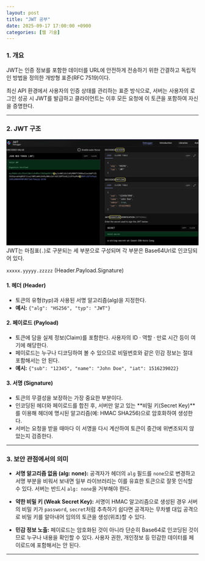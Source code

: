 ```yaml
---
layout: post
title: "JWT 공부"
date: 2025-09-17 17:00:00 +0900
categories: [웹 기술]
---
```


### 1. 개요

JWT는 인증 정보를 포함한 데이터를 URL에 안전하게 전송하기 위한 간결하고 독립적인 방법을 정의한 개방형 표준(RFC 7519)이다.

최신 API 환경에서 사용자의 인증 상태를 관리하는 표준 방식으로, 서버는 사용자의 로그인 성공 시 JWT를 발급하고 클라이언트는 이후 모든 요청에 이 토큰을 포함하여 자신을 증명한다.

---

### 2. JWT 구조
   ![JWT](/assets/images/JWT_1.png)
JWT는 마침표(`.`)로 구분되는 세 부분으로 구성되며 각 부분은 Base64Url로 인코딩되어 있다.

`xxxxx.yyyyy.zzzzz` (Header.Payload.Signature)

#### **1. 헤더 (Header)**
*   토큰의 유형(typ)과 사용된 서명 알고리즘(alg)을 지정한다.
*   **예시:** `{"alg": "HS256", "typ": "JWT"}`

#### **2. 페이로드 (Payload)**
*   토큰에 담을 실제 정보(Claim)를 포함한다. 사용자의 ID · 역할 · 만료 시간 등이 여기에 해당한다.
*   페이로드는 누구나 디코딩하여 볼 수 있으므로 비밀번호와 같은 민감 정보는 절대 포함해서는 안 된다.
*   **예시:** `{"sub": "12345", "name": "John Doe", "iat": 1516239022}`

#### **3. 서명 (Signature)**
*   토큰의 무결성을 보장하는 가장 중요한 부분이다.
*   인코딩된 헤더와 페이로드를 합친 후, 서버만 알고 있는 **비밀 키(Secret Key)**를 이용해 헤더에 명시된 알고리즘(예: HMAC SHA256)으로 암호화하여 생성한다.
*   서버는 요청을 받을 때마다 이 서명을 다시 계산하여 토큰이 중간에 위변조되지 않았는지 검증한다.

---

### 3. 보안 관점에서의 의미

*   **서명 알고리즘 없음 (alg: none):**
    공격자가 헤더의 `alg` 필드를 `none`으로 변경하고 서명 부분을 비워서 보내면 일부 라이브러리는 이를 유효한 토큰으로 잘못 인식할 수 있다. 서버는 반드시 `alg: none`을 거부해야 한다.

*   **약한 비밀 키 (Weak Secret Key):**
    서명이 HMAC 알고리즘으로 생성된 경우 서버의 비밀 키가 `password`, `secret`처럼 추측하기 쉽다면 공격자는 무차별 대입 공격으로 비밀 키를 알아내어 임의의 토큰을 생성(위조)할 수 있다.

*   **민감 정보 노출:**
    페이로드는 암호화된 것이 아니라 단순히 Base64로 인코딩된 것이므로 누구나 내용을 확인할 수 있다. 사용자 권한, 개인정보 등 민감한 데이터를 페이로드에 포함해서는 안 된다.

<hr class="short-rule">
